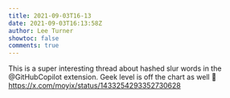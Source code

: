 ```yaml
---
title: 2021-09-03T16-13
date: 2021-09-03T16:13:58Z
author: Lee Turner
showtoc: false
comments: true
---
```


This is a super interesting thread about hashed slur words in the @GitHubCopilot extension. Geek level is off the chart as well 🤯 https://x.com/moyix/status/1433254293352730628

